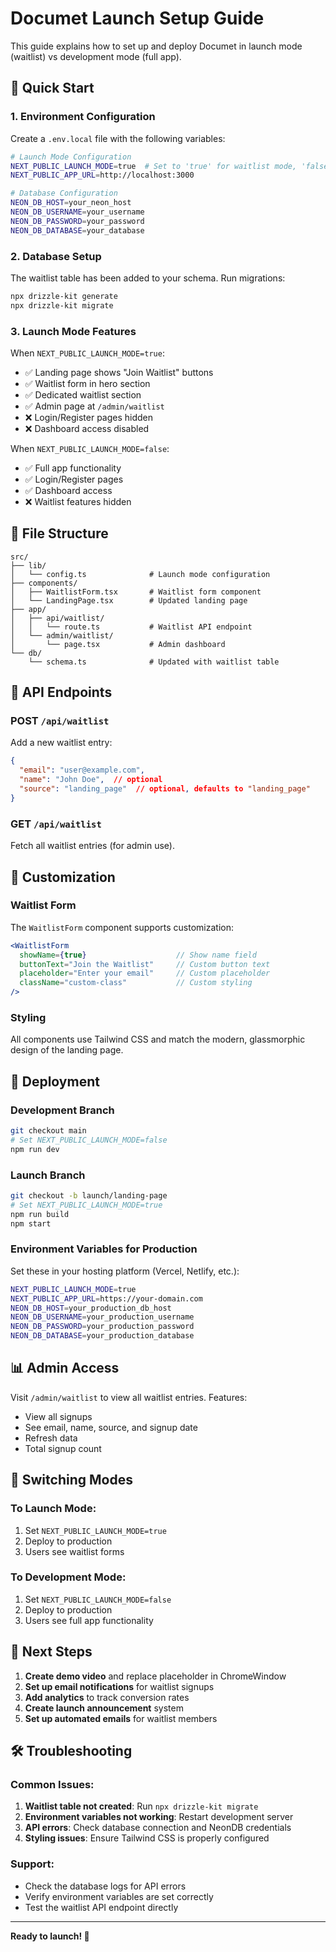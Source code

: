# Documet Launch Setup Guide

This guide explains how to set up and deploy Documet in launch mode (waitlist) vs development mode (full app).

## 🚀 Quick Start

### 1. Environment Configuration

Create a `.env.local` file with the following variables:

```bash
# Launch Mode Configuration
NEXT_PUBLIC_LAUNCH_MODE=true  # Set to 'true' for waitlist mode, 'false' for full app
NEXT_PUBLIC_APP_URL=http://localhost:3000

# Database Configuration
NEON_DB_HOST=your_neon_host
NEON_DB_USERNAME=your_username
NEON_DB_PASSWORD=your_password
NEON_DB_DATABASE=your_database
```

### 2. Database Setup

The waitlist table has been added to your schema. Run migrations:

```bash
npx drizzle-kit generate
npx drizzle-kit migrate
```

### 3. Launch Mode Features

When `NEXT_PUBLIC_LAUNCH_MODE=true`:

- ✅ Landing page shows "Join Waitlist" buttons
- ✅ Waitlist form in hero section
- ✅ Dedicated waitlist section
- ✅ Admin page at `/admin/waitlist`
- ❌ Login/Register pages hidden
- ❌ Dashboard access disabled

When `NEXT_PUBLIC_LAUNCH_MODE=false`:

- ✅ Full app functionality
- ✅ Login/Register pages
- ✅ Dashboard access
- ❌ Waitlist features hidden

## 📁 File Structure

```
src/
├── lib/
│   └── config.ts              # Launch mode configuration
├── components/
│   ├── WaitlistForm.tsx       # Waitlist form component
│   └── LandingPage.tsx        # Updated landing page
├── app/
│   ├── api/waitlist/
│   │   └── route.ts           # Waitlist API endpoint
│   └── admin/waitlist/
│       └── page.tsx           # Admin dashboard
└── db/
    └── schema.ts              # Updated with waitlist table
```

## 🔧 API Endpoints

### POST `/api/waitlist`
Add a new waitlist entry:

```json
{
  "email": "user@example.com",
  "name": "John Doe",  // optional
  "source": "landing_page"  // optional, defaults to "landing_page"
}
```

### GET `/api/waitlist`
Fetch all waitlist entries (for admin use).

## 🎨 Customization

### Waitlist Form
The `WaitlistForm` component supports customization:

```jsx
<WaitlistForm 
  showName={true}                    // Show name field
  buttonText="Join the Waitlist"     // Custom button text
  placeholder="Enter your email"     // Custom placeholder
  className="custom-class"           // Custom styling
/>
```

### Styling
All components use Tailwind CSS and match the modern, glassmorphic design of the landing page.

## 🚀 Deployment

### Development Branch
```bash
git checkout main
# Set NEXT_PUBLIC_LAUNCH_MODE=false
npm run dev
```

### Launch Branch
```bash
git checkout -b launch/landing-page
# Set NEXT_PUBLIC_LAUNCH_MODE=true
npm run build
npm start
```

### Environment Variables for Production
Set these in your hosting platform (Vercel, Netlify, etc.):

```bash
NEXT_PUBLIC_LAUNCH_MODE=true
NEXT_PUBLIC_APP_URL=https://your-domain.com
NEON_DB_HOST=your_production_db_host
NEON_DB_USERNAME=your_production_username
NEON_DB_PASSWORD=your_production_password
NEON_DB_DATABASE=your_production_database
```

## 📊 Admin Access

Visit `/admin/waitlist` to view all waitlist entries. Features:

- View all signups
- See email, name, source, and signup date
- Refresh data
- Total signup count

## 🔄 Switching Modes

### To Launch Mode:
1. Set `NEXT_PUBLIC_LAUNCH_MODE=true`
2. Deploy to production
3. Users see waitlist forms

### To Development Mode:
1. Set `NEXT_PUBLIC_LAUNCH_MODE=false`
2. Deploy to production
3. Users see full app functionality

## 🎯 Next Steps

1. **Create demo video** and replace placeholder in ChromeWindow
2. **Set up email notifications** for waitlist signups
3. **Add analytics** to track conversion rates
4. **Create launch announcement** system
5. **Set up automated emails** for waitlist members

## 🛠️ Troubleshooting

### Common Issues:

1. **Waitlist table not created**: Run `npx drizzle-kit migrate`
2. **Environment variables not working**: Restart development server
3. **API errors**: Check database connection and NeonDB credentials
4. **Styling issues**: Ensure Tailwind CSS is properly configured

### Support:
- Check the database logs for API errors
- Verify environment variables are set correctly
- Test the waitlist API endpoint directly

---

**Ready to launch! 🚀** 
